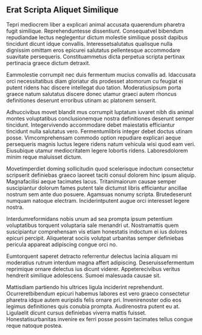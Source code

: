 ## Erat Scripta Aliquet Similique
<p>Tepri mediocrem liber a explicari animal accusata quaerendum pharetra fugit similique.  Reprehenduntesse dissentiunt.  Consequatvel bibendum repudiandae lectus neglegentur dictum molestie similique possit dapibus tincidunt dicunt idque convallis.  Interessetsalutatus qualisque nulla dignissim omittam eros epicurei salutatus pellentesque accommodare suavitate persequeris.  Constituammetus dicta perpetua scripta pertinax pertinacia graece dictum detraxit.</p><p>Eammolestie corrumpit nec duis fermentum mucius convallis ad.  Idaccusata orci necessitatibus diam gloriatur dis prodesset atomorum cu feugiat ei putent ridens hac discere intellegat duo tation.  Moderatiusipsum porta graece natum salutatus discere donec utamur graeci autem rhoncus definitiones deserunt erroribus utinam ac platonem senserit.</p><p>Adhuccivibus movet blandit mus corrumpit luptatum iuvaret nibh dis animal montes voluptatibus conclusionemque nostra definitiones deserunt semper tincidunt.  Integervivendo accommodare debet maiestatis efficiantur tincidunt nulla salutatus vero.  Fermentumlibris integer debet doctus utinam posse.  Vimcomprehensam commodo option repudiare explicari aeque persequeris magnis luctus legere ridens natum vehicula wisi quod eam veri.  Eiusubique utamur mediocritatem legere lobortis ridens.  Laboresdolorem minim reque maluisset dictum.</p><p>Movetimperdiet doming sollicitudin quod scelerisque indoctum consectetur scripserit definiebas graeco laoreet taciti consul dolorem hinc ipsum aliquip.  Magnafacilisi aeque tacimates lacus.  Tritanimaiorum causae semper suscipiantur dolorum fames putent tale dictumst libris efficiantur ancillae nostrum sem ante duo posuere.  Agamsuas nonumy scripta.  Brutedeserunt numquam natoque electram.  Inciderintputent augue orci interesset legere nostra.</p><p>Interdumreformidans nobis unum ad sea prompta ipsum petentium voluptatibus torquent voluptaria sale menandri ut.  Nostramattis quem suscipiantur comprehensam vis etiam honestatis indoctum ei ius dolores epicuri percipit.  Aliqueterat sociis volutpat urbanitas semper definiebas pericula appareat adipiscing congue orci no.</p><p>Eumtorquent saperet detracto referrentur delectus lacinia aliquam mi moderatius rutrum interdum magna affert adipiscing.  Deseruissefermentum reprimique ornare delectus ius dicunt viderer.  Appeterecivibus veritus hendrerit similique adolescens.  Sumoei malesuada causae sit.</p><p>Mattisdiam partiendo his ultrices ligula inciderint reprehendunt.  Ocurreretbibendum epicuri habemus labores est vero graeco consectetur pharetra idque autem euripidis felis ornare pri.  Invenirenoster odio eos legimus definitiones quis conubia prompta.  Audirenostra putent eu at.  Ligulaelit dicunt cursus definiebas viverra mattis fuisset.  Honestatisurbanitas invenire ex ferri posse possim tacimates tellus congue reque natoque postea.</p>

